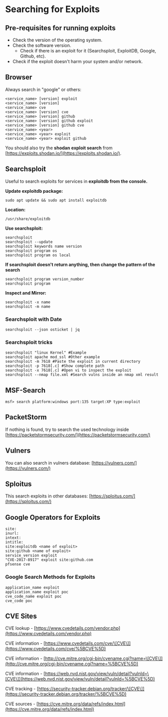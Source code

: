 # Searching for Exploits

## Pre-requisites for running exploits

* Check the version of the operating system.
* Check the software version.
  * Check if there is an exploit for it \(Searchsploit, ExploitDB, Google, Github, etc\).
* Check if the exploit doesn't harm your system and/or network.

## Browser

Always search in "google" or others: 

```text
<service_name> [version] exploit
<service_name> [version]
<service_name> cve
<service_name> [version] cve
<service_name> [version] github 
<service_name> [version] github exploit
<service_name> [version] github cve
<service_name> <year>
<service_name> <year> exploit
<service_name> <year> exploit github
```

You should also try the **shodan** **exploit search** from [https://exploits.shodan.io/](https://exploits.shodan.io/).

## Searchsploit

Useful to search exploits for services in **exploitdb from the console.**

**Update exploitdb package:**

```text
sudo apt update && sudo apt install exploitdb
```

**Location:**

```text
/usr/share/exploitdb
```

**Use searchsploit:**

```text
searchsploit
searchsploit --update
searchsploit keywords name version
searchsploit program os
searchsploit program os local
```

**If searchsploit doesn't return anything, then change the pattern of the search**

```text
searchsploit program version_number
searchsploit program
```

**Inspect and Mirror:**

```text
searchsploit -x name
searchsploit -m name
```

### Searchsploit with Date

```text
searchsploit --json osticket | jq
```

### Searchsploit tricks <a id="searchsploit-tricks"></a>

```text
searchsploit "linux Kernel" #Example
searchsploit apache mod_ssl #Other example
searchsploit -m 7618 #Paste the exploit in current directory
searchsploit -p 7618[.c] #Show complete path
searchsploit -x 7618[.c] #Open vi to inspect the exploit
searchsploit --nmap file.xml #Search vulns inside an nmap xml result
```

## MSF-Search

```text
msf> search platform:windows port:135 target:XP type:exploit
```

## PacketStorm

If nothing is found, try to search the used technology inside [https://packetstormsecurity.com/](https://packetstormsecurity.com/)

## Vulners

You can also search in vulners database: [https://vulners.com/](https://vulners.com/)

## Sploitus

This search exploits in other databases: [https://sploitus.com/](https://sploitus.com/)

## Google Operators for Exploits

```text
site:
inurl:
intext:
intitle:
site:exploitdb <name of exploit>
site:github <name of exploit>
service_version exploit
"CVE-2017-8917" exploit site:github.com
pfsense cve
```

### Google Search Methods for Exploits <a id="google-search-methods-for-exploits"></a>

```text
application_name exploit
application_name exploit poc
cve_code_name exploit poc
cve_code poc
```

## CVE Sites

CVE lookup - [https://www.cvedetails.com/vendor.php](https://www.cvedetails.com/vendor.php)

CVE information - [https://www.cvedetails.com/cve/\[CVE\]](https://www.cvedetails.com/cve/%5BCVE%5D)

CVE information - [http://cve.mitre.org/cgi-bin/cvename.cgi?name=\[CVE\]](http://cve.mitre.org/cgi-bin/cvename.cgi?name=%5BCVE%5D)

CVE information - [https://web.nvd.nist.gov/view/vuln/detail?vulnId=\[CVE\]](https://web.nvd.nist.gov/view/vuln/detail?vulnId=%5BCVE%5D)

CVE tracking  -     [https://security-tracker.debian.org/tracker/\[CVE\]](https://security-tracker.debian.org/tracker/%5BCVE%5D)

CVE sources - [https://cve.mitre.org/data/refs/index.html](https://cve.mitre.org/data/refs/index.html)

